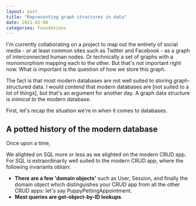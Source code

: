 ```yaml
---
layout: post
title: "Representing graph structures in data"
date: 2021-02-08
categories: Foundations
---
```


I'm currently collaborating on a project to map out the entirety of social media - or at least common sites such as Twitter and Facebook - as a graph of interconnected human nodes. Or technically a set of graphs with a monomorphism mapping each to the other. But that's not important right now. What _is_ important is the question of how we store this graph.

The fact is that most modern databases are not well suited to storing graph-structured data. I would contend that modern databases are [not suited to a _lot_ of things], but that's an argument for another day. A graph data structure is _inimical to_ the modern database.

First, let's recap the situation we're in when it comes to databases.

## A potted history of the modern database

Once upon a time,

We alighted on SQL more or less as we alighted on the modern CRUD app. For SQL is extraordinarily well suited to the modern CRUD app, where the following invariants obtain:

- **There are a few 'domain objects'** such as User, Session, and finally the domain object which distinguishes your CRUD app from all the other CRUD apps: let's say PuppyPettingAppointment.
- **Most queries are get-object-by-ID lookups**.
